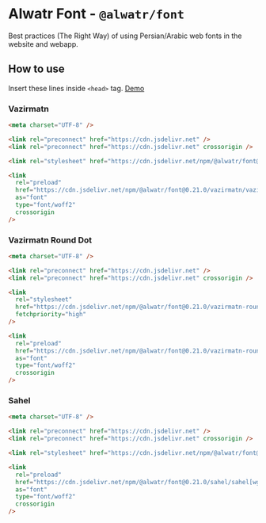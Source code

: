 # Alwatr Font - `@alwatr/font`

Best practices (The Right Way) of using Persian/Arabic web fonts in the website and webapp.

## How to use

Insert these lines inside `<head>` tag.
[Demo](https://output.jsbin.com/zucajut)

### Vazirmatn

```html
<meta charset="UTF-8" />

<link rel="preconnect" href="https://cdn.jsdelivr.net" />
<link rel="preconnect" href="https://cdn.jsdelivr.net" crossorigin />

<link rel="stylesheet" href="https://cdn.jsdelivr.net/npm/@alwatr/font@0.21.0/vazirmatn.min.css" fetchpriority="high" />

<link
  rel="preload"
  href="https://cdn.jsdelivr.net/npm/@alwatr/font@0.21.0/vazirmatn/vazirmatn[wght].woff2"
  as="font"
  type="font/woff2"
  crossorigin
/>
```

### Vazirmatn Round Dot

```html
<meta charset="UTF-8" />

<link rel="preconnect" href="https://cdn.jsdelivr.net" />
<link rel="preconnect" href="https://cdn.jsdelivr.net" crossorigin />

<link
  rel="stylesheet"
  href="https://cdn.jsdelivr.net/npm/@alwatr/font@0.21.0/vazirmatn-roundot.min.css"
  fetchpriority="high"
/>

<link
  rel="preload"
  href="https://cdn.jsdelivr.net/npm/@alwatr/font@0.21.0/vazirmatn-roundot/vazirmatn-roundot[wght].woff2"
  as="font"
  type="font/woff2"
  crossorigin
/>
```

### Sahel

```html
<meta charset="UTF-8" />

<link rel="preconnect" href="https://cdn.jsdelivr.net" />
<link rel="preconnect" href="https://cdn.jsdelivr.net" crossorigin />

<link rel="stylesheet" href="https://cdn.jsdelivr.net/npm/@alwatr/font@0.21.0/sahel.min.css" fetchpriority="high" />

<link
  rel="preload"
  href="https://cdn.jsdelivr.net/npm/@alwatr/font@0.21.0/sahel/sahel[wght].woff2"
  as="font"
  type="font/woff2"
  crossorigin
/>
```
